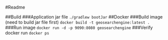 #Readme


##Build
###Application jar file
```./gradlew bootJar```
##Docker
###Build image (need to build jar file first)
```docker build -t geosearchengine:latest .```
###Run image
````docker run -d -p 9090:8080 geosearchengine````
###Verify docker run
```docker ps```